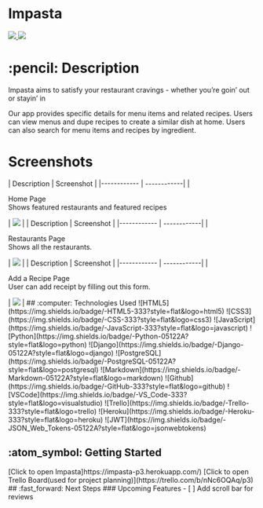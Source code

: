 <div align=“center”>
  <h1>Impasta</h1>
  <a href=“https://www.linkedin.com/in/sidra-akhtar-sa/” target=“_blank”>
  <img src=“https://img.shields.io/badge/-@sidra-akhtar-sa-blue?style=flat&logo=Linkedin&logoColor=white”/>
  </a>
  <a href=“mailto:sidrakanwal14@gmail.com” target=“_blank”>
   <img src=“https://img.shields.io/badge/-Gmail-c14438?style=flat&logo=Gmail&logoColor=white”>
  </a>
</div>
<h1>:pencil: Description</h1>
<p>Impasta aims to satisfy your restaurant cravings - whether you’re goin’ out or stayin’ in</p>
<p>Our app provides specific details for menu items and related recipes. Users can view menus and dupe recipes to create a similar dish at home. Users can also search for menu items and recipes by ingredient.</p>
<h1>Screenshots</h1>
| Description | Screenshot |
|------------ | ------------|
| <p>Home Page <br> Shows featured restaurants and featured recipes</p> | <img src=“” width=“1400”> |
| Description | Screenshot |
|------------ | ------------|
| <p>Restaurants Page<br> Shows all the restaurants.</p> | <img src=“” width=“1400”> |
| Description | Screenshot |
|------------ | ------------|
| <p>Add a Recipe Page<br> User can add receipt by filling out this form.</p> | <img src=“” width=“1400”> |
## :computer: Technologies Used
![HTML5](https://img.shields.io/badge/-HTML5-333?style=flat&logo=html5)
![CSS3](https://img.shields.io/badge/-CSS-333?style=flat&logo=css3)
![JavaScript](https://img.shields.io/badge/-JavaScript-333?style=flat&logo=javascript)
![Python](https://img.shields.io/badge/-Python-05122A?style=flat&logo=python)
![Django](https://img.shields.io/badge/-Django-05122A?style=flat&logo=django)
![PostgreSQL](https://img.shields.io/badge/-PostgreSQL-05122A?style=flat&logo=postgresql)
![Markdown](https://img.shields.io/badge/-Markdown-05122A?style=flat&logo=markdown)
![Github](https://img.shields.io/badge/-GitHub-333?style=flat&logo=github)
![VSCode](https://img.shields.io/badge/-VS_Code-333?style=flat&logo=visualstudio)
![Trello](https://img.shields.io/badge/-Trello-333?style=flat&logo=trello)
![Heroku](https://img.shields.io/badge/-Heroku-333?style=flat&logo=heroku)
![JWT](https://img.shields.io/badge/-JSON_Web_Tokens-05122A?style=flat&logo=jsonwebtokens)
<h2> :atom_symbol: Getting Started </h2>
[Click to open Impasta]https://impasta-p3.herokuapp.com/)
[Click to open Trello Board(used for project planning)](https://trello.com/b/nNc6OQAq/p3)
## :fast_forward: Next Steps 
### Upcoming Features
- [ ] Add scroll bar for reviews